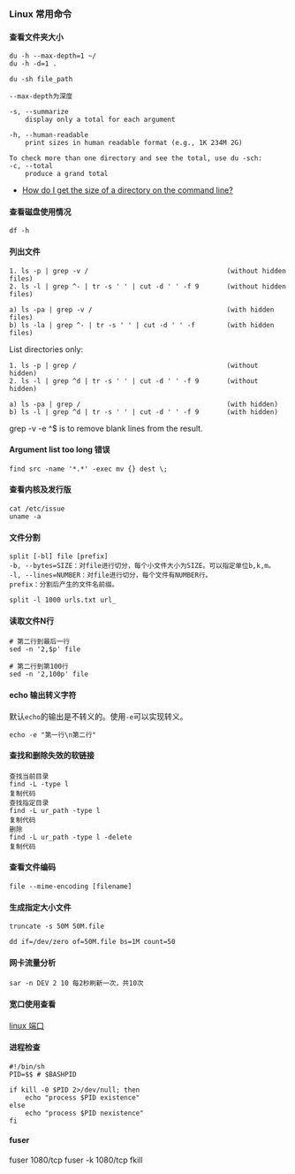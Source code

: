 ### Linux 常用命令

#### 查看文件夹大小
```shell 
du -h --max-depth=1 ~/
du -h -d=1 .

du -sh file_path
```

```shell
--max-depth为深度

-s, --summarize
    display only a total for each argument

-h, --human-readable
    print sizes in human readable format (e.g., 1K 234M 2G)

To check more than one directory and see the total, use du -sch:
-c, --total
    produce a grand total
```

- [How do I get the size of a directory on the command line?](https://unix.stackexchange.com/questions/185764/how-do-i-get-the-size-of-a-directory-on-the-command-line)

#### 查看磁盘使用情况
```shell
df -h
```

#### 列出文件
```shell 
1. ls -p | grep -v /                                   (without hidden files)
2. ls -l | grep ^- | tr -s ' ' | cut -d ' ' -f 9       (without hidden files)

a) ls -pa | grep -v /                                  (with hidden files)
b) ls -la | grep ^- | tr -s ' ' | cut -d ' ' -f        (with hidden files)
```

List directories only:

```shell 
1. ls -p | grep /                                      (without hidden)
2. ls -l | grep ^d | tr -s ' ' | cut -d ' ' -f 9       (without hidden)

a) ls -pa | grep /                                     (with hidden)
b) ls -l | grep ^d | tr -s ' ' | cut -d ' ' -f 9       (with hidden)
```
grep -v -e ^$ is to remove blank lines from the result.

#### Argument list too long 错误
```shell
find src -name '*.*' -exec mv {} dest \;
```

#### 查看内核及发行版
```shell
cat /etc/issue
uname -a
```

#### 文件分割
```shell
split [-bl] file [prefix]  
-b, --bytes=SIZE：对file进行切分，每个小文件大小为SIZE。可以指定单位b,k,m。
-l, --lines=NUMBER：对file进行切分，每个文件有NUMBER行。
prefix：分割后产生的文件名前缀。

split -l 1000 urls.txt url_
```

#### 读取文件N行
```shell
# 第二行到最后一行
sed -n '2,$p' file

# 第二行到第100行
sed -n '2,100p' file
```

#### echo 输出转义字符
默认`echo`的输出是不转义的。使用`-e`可以实现转义。
```shell 
echo -e "第一行\n第二行"
```

#### 查找和删除失效的软链接 
```shell 
查找当前目录
find -L -type l
复制代码
查找指定目录
find -L ur_path -type l
复制代码
删除
find -L ur_path -type l -delete
复制代码
```

#### 查看文件编码
```shell
file --mime-encoding [filename]
```

#### 生成指定大小文件
```shell
truncate -s 50M 50M.file
```

```shell
dd if=/dev/zero of=50M.file bs=1M count=50
```

#### 网卡流量分析
```shell 
sar -n DEV 2 10 每2秒刷新一次，共10次
```

#### 宽口使用查看
[linux 端口](linux-端口.md)

#### 进程检查
```shell
#!/bin/sh
PID=$$ # $BASHPID

if kill -0 $PID 2>/dev/null; then 
    echo "process $PID existence" 
else 
    echo "process $PID nexistence"
fi
```

#### fuser
fuser 1080/tcp
fuser -k 1080/tcp
fkill
